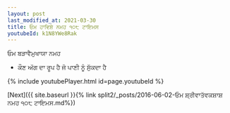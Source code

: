 ```yaml
---
layout: post
last_modified_at: 2021-03-30
title: ਓਮ ਹਾਵਿਸ਼ੇ ਨਮਹ ੧੦੮ ਟਾਇਮਸ
youtubeId: k1N8YWe8Rak
---
```

 
 
 ਓਮ ਬੜਾਵੈਮੁਖਾਯਾ ਨਮਹ  
 
 -  ਕੌਣ ਅੱਗ ਦਾ ਰੂਪ ਹੈ ਜੋ ਪਾਣੀ ਨੂੰ ਸੁੱਕਦਾ ਹੈ 
 
  
 
  
 
 
 
 
 
 


{% include youtubePlayer.html id=page.youtubeId %}
 
[Next]({{ site.baseurl }}{% link  split2/_posts/2016-06-02-ਓਮ ਸ਼੍ਰੀਵਾਤੱਵਕਸ਼ਾਸ਼ ਨਮਹ ੧੦੮ ਟਾਇਮਸ.md%})
 
